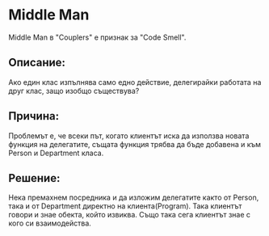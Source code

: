 ﻿# Middle Man

Middle Man в "Couplers" е признак за "Code Smell".

## Описание:
Ако един клас изпълнява само едно действие, делегирайки работата на друг клас, защо изобщо съществува?

## Причина:
Проблемът е, че всеки път, когато клиентът иска да използва новата функция на делегатите, 
същата функция трябва да бъде добавена и към Person и Department класа.

## Решение:
Нека премахнем посредника и да изложим делегатите както от Person, така и от Department директно на клиента(Program).
Така клиентът говори и знае обекта, който извиква. Също така сега клиентът знае с кого си взаимодейства.